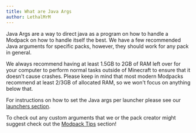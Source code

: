 ```yaml
---
title: What are Java Args
author: LethalMrM
---
```


Java Args are a way to direct java as a program on how to handle a Modpack on how to handle itself the best. We have a few recommended Java arguments for specific packs, however, they should work for any pack in general.

We always recommend having at least 1.5GB to 2GB of RAM left over for your computer to perform normal tasks outside of Minecraft to ensure that it doesn't cause crashes. Please keep in mind that most modern Modpacks recommend at least 2/3GB of allocated RAM, so we won't focus on anything below that. 

For instructions on how to set the Java args per launcher please see our [launchers section](/home/launchers/).

To check out any custom arguments that we or the pack creator might suggest check out the [Modpack Tips](/modpack-tips/) section!